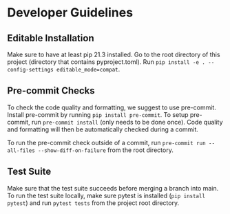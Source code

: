 # Developer Guidelines

## Editable Installation

Make sure to have at least pip 21.3 installed.
Go to the root directory of this project (directory that contains pyproject.toml).
Run `pip install -e . --config-settings editable_mode=compat`.

## Pre-commit Checks

To check the code quality and formatting,
we suggest to use pre-commit.
Install pre-commit by running `pip install pre-commit`.
To setup pre-commit, run `pre-commit install` (only needs to be done once).
Code quality and formatting will then be automatically checked during a commit.

To run the pre-commit check outside of a commit,
run `pre-commit run --all-files --show-diff-on-failure`
from the root directory.

## Test Suite

Make sure that the test suite succeeds before merging a branch into main.
To run the test suite locally,
make sure pytest is installed (`pip install pytest`)
and run `pytest tests` from the project root directory.
